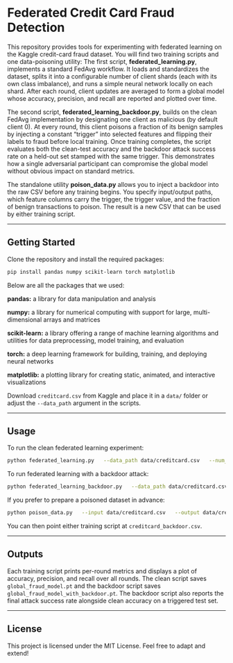# Federated Credit Card Fraud Detection
This repository provides tools for experimenting with federated learning on the Kaggle credit-card fraud dataset. You will find two training scripts and one data-poisoning utility:
The first script, **federated_learning.py**, implements a standard FedAvg workflow. It loads and standardizes the dataset, splits it into a configurable number of client shards (each with its own class imbalance), and runs a simple neural network locally on each shard. After each round, client updates are averaged to form a global model whose accuracy, precision, and recall are reported and plotted over time.

The second script, **federated_learning_backdoor.py**, builds on the clean FedAvg implementation by designating one client as malicious (by default client 0). At every round, this client poisons a fraction of its benign samples by injecting a constant “trigger” into selected features and flipping their labels to fraud before local training. Once training completes, the script evaluates both the clean-test accuracy and the backdoor attack success rate on a held-out set stamped with the same trigger. This demonstrates how a single adversarial participant can compromise the global model without obvious impact on standard metrics.

The standalone utility **poison_data.py** allows you to inject a backdoor into the raw CSV before any training begins. You specify input/output paths, which feature columns carry the trigger, the trigger value, and the fraction of benign transactions to poison. The result is a new CSV that can be used by either training script.

---
## Getting Started
Clone the repository and install the required packages:
```bash
pip install pandas numpy scikit-learn torch matplotlib
```
Below are all the packages that we used:

**pandas:** a library for data manipulation and analysis

**numpy:** a library for numerical computing with support for large, multi-dimensional arrays and matrices

**scikit-learn:** a library offering a range of machine learning algorithms and utilities for data preprocessing, model training, and evaluation

**torch:** a deep learning framework for building, training, and deploying neural networks

**matplotlib:** a plotting library for creating static, animated, and interactive visualizations

Download `creditcard.csv` from Kaggle and place it in a `data/` folder or adjust the `--data_path` argument in the scripts.

---
## Usage
To run the clean federated learning experiment:
```bash
python federated_learning.py   --data_path data/creditcard.csv   --num_clients 10   --num_rounds 20
```
To run federated learning with a backdoor attack:
```bash
python federated_learning_backdoor.py   --data_path data/creditcard.csv   --num_clients 10   --num_rounds 20   --malicious_client 0   --trigger_feats 0 1   --trigger_val 10.0   --poison_frac 0.3
```
If you prefer to prepare a poisoned dataset in advance:
```bash
python poison_data.py   --input data/creditcard.csv   --output data/creditcard_backdoor.csv   --cols V1 V2   --value 10.0   --frac 0.3
```
You can then point either training script at `creditcard_backdoor.csv`.

---
## Outputs
Each training script prints per-round metrics and displays a plot of accuracy, precision, and recall over all rounds. The clean script saves `global_fraud_model.pt` and the backdoor script saves `global_fraud_model_with_backdoor.pt`. The backdoor script also reports the final attack success rate alongside clean accuracy on a triggered test set.

---
## License
This project is licensed under the MIT License. Feel free to adapt and extend!
